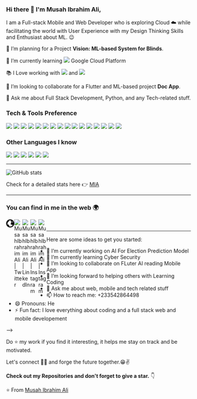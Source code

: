 
### Hi there 👋 I'm Musah Ibrahim Ali,
I am a Full-stack Mobile and Web Developer who is exploring Cloud :cloud: while facilitating the world with User Experience with my Design Thinking Skills and Enthusiast about ML. :wink:
 
 🔭 I’m planning for a Project **Vision: ML-based System for Blinds**.
 
 🌱 I’m currently learning <img src="http://img.shields.io/badge/-4285F4?style=flat&logo=google%20cloud&logoColor=white"> Google Cloud Platform
 
 :books: I Love working with <img src="https://img.shields.io/badge/-Flutter-3a495d?style=flat&logo=flutter&logoColor=67b7f7"> and <img src="https://img.shields.io/badge/-Python-black?style=flat&logo=python&logoColor=white"> 
 
👯 I’m looking to collaborate for a Flutter and ML-based project **Doc App**.
 
 💬 Ask me about Full Stack Development, Python, and any Tech-related stuff.
 
### Tech & Tools Preference

<img src = "https://img.shields.io/badge/-HTML5-E34F26?style=flat&logo=html5&logoColor=white"> <img src = "https://img.shields.io/badge/-CSS3-1572B6?style=flat&logo=css3&logoColor=white">
<img src="https://img.shields.io/badge/-Bootstrap-563D7C?style=flat&logo=bootstrap&logoColor=white">
<img src="https://img.shields.io/badge/-JavaScript-eed718?style=flat&logo=javascript&logoColor=ffffff">
<img src="https://img.shields.io/badge/-React-000000?style=flat&logo=react&logoColor=00c8ff">
<img src="https://img.shields.io/badge/-MongoDB-4DB33D?style=flat&logo=mongodb&logoColor=FFFFFF">
<img src="https://img.shields.io/badge/-MySQL-F29111?style=flat&logo=mysql&logoColor=FFFFFF">
<img src="https://img.shields.io/badge/-Express.js-787878?style=flat">
<img src="https://img.shields.io/badge/-Node.js-3C873A?style=flat&logo=Node.js&logoColor=white">
<img src="https://img.shields.io/badge/-Firebase-FFA611?style=flat&logo=firebase&logoColor=FFFFFF">
<img src="http://img.shields.io/badge/-Google%20Cloud%20Platform-4285F4?style=flat&logo=google%20cloud&logoColor=white">
<img src="https://img.shields.io/badge/-Progressive Web Apps-5A0FC8?style=flat">
<img src="http://img.shields.io/badge/-Git-F1502F?style=flat&logo=git&logoColor=FFFFFF">
<img src="http://img.shields.io/badge/-Github-000000?style=flat&logo=github&logoColor=FFFFFF">
<img src="http://img.shields.io/badge/-VS%20Code-007ACC?style=flat&logo=visual%20studio%20code&logoColor=white">
<img src="http://img.shields.io/badge/-Heroku-430098?style=flat&logo=heroku&logoColor=white">

### Other Languages I know
<img src="http://img.shields.io/badge/-Java-F89820?style=flat&logo=java&logoColor=white"> <img src="http://img.shields.io/badge/-kotlin-F89820?style=flat&logo=kotlin&logoColor=white"> <img src="https://img.shields.io/badge/-C%20&%20C++-659ad2?style=flat&logo=c%2B%2B&logoColor=ffffff"> <img src="https://img.shields.io/badge/-Python-black?style=flat&logo=python&logoColor=white"> <img src="https://img.shields.io/badge/-JavaScript-purple?style=flat&logo=javascript&logoColor=white"> <img src="https://img.shields.io/badge/-csharp-green?style=flat&logo=csharp&logoColor=white">

---

![GitHub stats](https://github-readme-stats.vercel.app/api?username=MIA-GH&show_icons=true&hide_border=true)

Check for a detailed stats here :point_right: [MIA](https://github.com/MIA-GH)

---


### You can find in me in the web 🌍
[<img align="left" alt="MusahIbrahimAli" width="22px" src="https://raw.githubusercontent.com/iconic/open-iconic/master/svg/globe.svg" />][website]
[<img align="left" alt="MusahIbrahimAli | Twitter" width="22px" src="https://cdn.jsdelivr.net/npm/simple-icons@v3/icons/twitter.svg" />][twitter]
[<img align="left" alt="MusahIbrahimAli | LinkedIn" width="22px" src="https://cdn.jsdelivr.net/npm/simple-icons@v3/icons/linkedin.svg" />][linkedin]
[<img align="left" alt="MusahIbrahimAli | Instagram" width="22px" src="https://cdn.jsdelivr.net/npm/simple-icons@v3/icons/instagram.svg" />][instagram]
[<img align="left" alt="MusahIbrahimAli | Instagram" width="22px" src="https://cdn.jsdelivr.net/npm/simple-icons@v3/icons/facebook.svg" />][facebook]

<br/>


---

Here are some ideas to get you started:

- 🔭 I’m currently working on AI For Election Prediction Model
- 🌱 I’m currently learning Cyber Security
- 👯 I’m looking to collaborate on FLuter AI reading Mobile App
- 🤔 I’m looking forward to helping others with Learning Coding
- 💬 Ask me about web, mobile and tech related stuff
- 📫 How to reach me: +233542864498
- 😄 Pronouns: He
- ⚡ Fun fact: I love everything about coding and a full stack web and mobile developement

-->
    
Do :star: my work if you find it interesting, it helps me stay on track and be motivated.

Let's connect 👨‍💻 and forge the future together.😁✌

**Check out my Repositories and don't forget to give a star.** 👇 

[website]: https://flamboyant-pike-e470b6.netlify.app/
[twitter]: https://twitter.com/musahibrahimali
[youtube]: https://www.youtube.com/channel/UC18OkCnXeAjBDwNqDJrRMCQ?view_as=subscriber
[instagram]: https://www.instagram.com/musahibrahimali/
[linkedin]: https://www.linkedin.com/in/musah-ibrahim-ali-820600ab/ 
[facebook]: https://web.facebook.com/musah.ibrahim.3958
 
 ⭐️ From [Musah Ibrahim Ali](https://github.com/MIA-GH)
